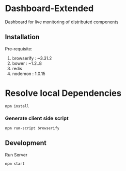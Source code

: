 Dashboard-Extended
==================

Dashboard for live monitoring of distributed components


## Installation

Pre-requisite:

1) browserify : ~3.31.2
2) bower : ~1.2..8
3) redis
4) nodemon : 1.0.15

Resolve local Dependencies
==============

```
npm install
```


### Generate client side script

```
npm run-script browserify
```


## Development

Run Server

```
npm start

```







